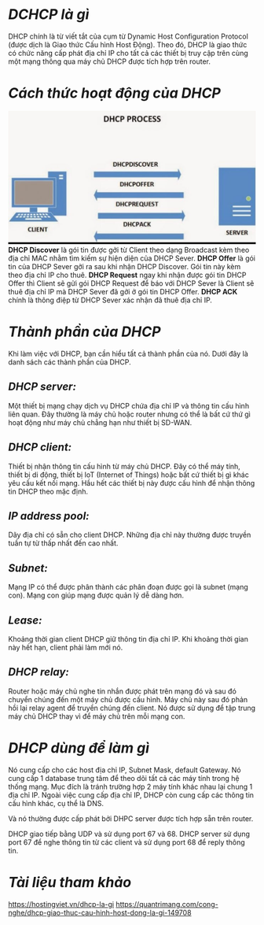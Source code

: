 # ***DCHCP là gì***
DHCP chính là từ viết tắt của cụm từ Dynamic Host Configuration Protocol (được dịch là Giao thức Cấu hình Host Động). Theo đó, DHCP là giao thức có chức năng cấp phát địa chỉ IP cho tất cả các thiết bị truy cập trên cùng một mạng thông qua máy chủ DHCP được tích hợp trên router. 
# ***Cách thức hoạt động của DHCP***
![ima](../IMG/30.png)
**DHCP Discover** là gói tin được gởi từ Client theo dạng Broadcast kèm theo địa chỉ MAC nhằm tìm kiếm sự hiện diện của DHCP Sever.
**DHCP Offer** là gói tin của DHCP Sever gởi ra sau khi nhận DHCP Discover. Gói tin này kèm theo địa chỉ IP cho thuê.
**DHCP Request** ngay khi nhận được gói tin DHCP Offer thì Client sẽ gửi gói DHCP Request để báo với DHCP Sever là Client sẽ thuê địa chỉ IP mà DHCP Sever đã gởi ở gói tin DHCP Offer.
**DHCP ACK** chính là thông điệp từ DHCP Sever xác nhận đã thuê địa chỉ IP.

# ***Thành phần của DHCP***
Khi làm việc với DHCP, bạn cần hiểu tất cả thành phần của nó. Dưới đây là danh sách các thành phần của DHCP.

## ***DHCP server:***
 Một thiết bị mạng chạy dịch vụ DHCP chứa địa chỉ IP và thông tin cấu hình liên quan. Đây thường là máy chủ hoặc router nhưng có thể là bất cứ thứ gì hoạt động như máy chủ chẳng hạn như thiết bị SD-WAN.
## ***DHCP client:***
 Thiết bị nhận thông tin cấu hình từ máy chủ DHCP. Đây có thể máy tính, thiết bị di động, thiết bị IoT (Internet of Things) hoặc bất cứ thiết bị gì khác yêu cầu kết nối mạng. Hầu hết các thiết bị này được cấu hình để nhận thông tin DHCP theo mặc định.
## ***IP address pool:***
 Dãy địa chỉ có sẵn cho client DHCP. Những địa chỉ này thường được truyền tuần tự từ thấp nhất đến cao nhất.
## ***Subnet:***
 Mạng IP có thể được phân thành các phân đoạn được gọi là subnet (mạng con). Mạng con giúp mạng được quản lý dễ dàng hơn.
## ***Lease:***
 Khoảng thời gian client DHCP giữ thông tin địa chỉ IP. Khi khoảng thời gian này hết hạn, client phải làm mới nó.
## ***DHCP relay:***
 Router hoặc máy chủ nghe tin nhắn được phát trên mạng đó và sau đó chuyển chúng đến một máy chủ được cấu hình. Máy chủ này sau đó phản hồi lại relay agent để truyền chúng đến client. Nó được sử dụng để tập trung máy chủ DHCP thay vì để máy chủ trên mỗi mạng con.
# ***DHCP dùng để làm gì***
Nó cung cấp cho các host địa chỉ IP, Subnet Mask, default Gateway. Nó cung cấp 1 database trung tâm để theo dõi tất cả các máy tính trong hệ thống mạng. Mục đích là tránh trường hợp 2 máy tính khác nhau lại chung 1 địa chỉ IP. Ngoài việc cung cấp địa chỉ IP, DHCP còn cung cấp các thông tin cấu hình khác, cụ thể là DNS.

Và nó thường được cấp phát bởi DHPC server được tích hợp sẵn trên router.

DHCP giao tiếp bằng UDP và sử dụng port 67 và 68. DHCP server sử dụng port 67 để nghe thông tin từ các client và sử dụng port 68 để reply thông tin.
# ***Tài liệu tham khảo***
<https://hostingviet.vn/dhcp-la-gi>
<https://quantrimang.com/cong-nghe/dhcp-giao-thuc-cau-hinh-host-dong-la-gi-149708>